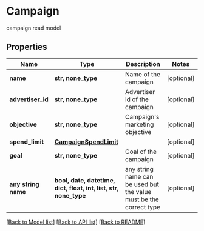 # Campaign

campaign read model

## Properties
Name | Type | Description | Notes
------------ | ------------- | ------------- | -------------
**name** | **str, none_type** | Name of the campaign | [optional] 
**advertiser_id** | **str, none_type** | Advertiser id of the campaign | [optional] 
**objective** | **str, none_type** | Campaign&#39;s marketing objective | [optional] 
**spend_limit** | [**CampaignSpendLimit**](CampaignSpendLimit.md) |  | [optional] 
**goal** | **str, none_type** | Goal of the campaign | [optional] 
**any string name** | **bool, date, datetime, dict, float, int, list, str, none_type** | any string name can be used but the value must be the correct type | [optional]

[[Back to Model list]](../README.md#documentation-for-models) [[Back to API list]](../README.md#documentation-for-api-endpoints) [[Back to README]](../README.md)


